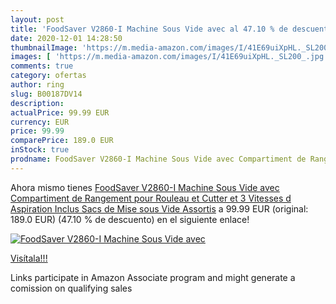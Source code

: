 ```yaml
---
layout: post
title: 'FoodSaver V2860-I Machine Sous Vide avec al 47.10 % de descuento'
date: 2020-12-01 14:28:50
thumbnailImage: 'https://m.media-amazon.com/images/I/41E69uiXpHL._SL200_.jpg'
images: [ 'https://m.media-amazon.com/images/I/41E69uiXpHL._SL200_.jpg' ]
comments: true
category: ofertas
author: ring
slug: B00187DV14
description:
actualPrice: 99.99 EUR
currency: EUR
price: 99.99
comparePrice: 189.0 EUR
inStock: true
prodname: FoodSaver V2860-I Machine Sous Vide avec Compartiment de Rangement pour Rouleau et Cutter et 3 Vitesses d Aspiration  Inclus Sacs de Mise sous Vide Assortis
---
```


Ahora mismo tienes [FoodSaver V2860-I Machine Sous Vide avec Compartiment de Rangement pour Rouleau et Cutter et 3 Vitesses d Aspiration  Inclus Sacs de Mise sous Vide Assortis](https://www.amazon.fr/dp/B00187DV14/?tag=tolees0d-21) a 99.99 EUR (original: 189.0 EUR) (47.10 %  de descuento) en el siguiente enlace!

[![FoodSaver V2860-I Machine Sous Vide avec](https://m.media-amazon.com/images/I/41E69uiXpHL._SL200_.jpg)](https://www.amazon.fr/dp/B00187DV14/?tag=tolees0d-21)

[Visítala!!!](https://www.amazon.fr/dp/B00187DV14/?tag=tolees0d-21)

Links participate in Amazon Associate program and might generate a comission on qualifying sales
